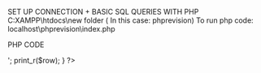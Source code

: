 SET UP CONNECTION + BASIC SQL QUERIES WITH PHP
C:XAMPP\htdocs\new folder ( In this case: phprevision)
To run php code: localhost\phprevision\index.php

PHP CODE 


<?php
$servername = "localhost";
$username = "root";
$password = "";
$database = "trip";

// Create connection
$conn = mysqli_connect($servername, $username, $password, $database);

// Check connection
/*if (!$conn) {
    die("Connection failed: " . mysqli_connect_error());
}
echo "Connected successfully";*/

//$sql= "INSERT INTO `trips` (`sno`, `name`, `age`, `gender`, `email`, `phone`, `other` ) VALUES (NULL, 'Aman Sharma  ', '28', 'male', 'aman@gmail.com', '123456', 'hiii')";

//$sql=" UPDATE `trips` set name='Avik' where sno=18";

//$sql="DELETE from `trips` where sno=12";

// for all above queries just use mysqli_query($conn,$sql). for select, you need to store results in res variable

$sql= "SELECT * from `trips`"; // special case for select

$res= mysqli_query($conn,$sql);

while($row=mysqli_fetch_assoc($res))
{
   echo '<pre>';
   print_r($row);
}

?>
